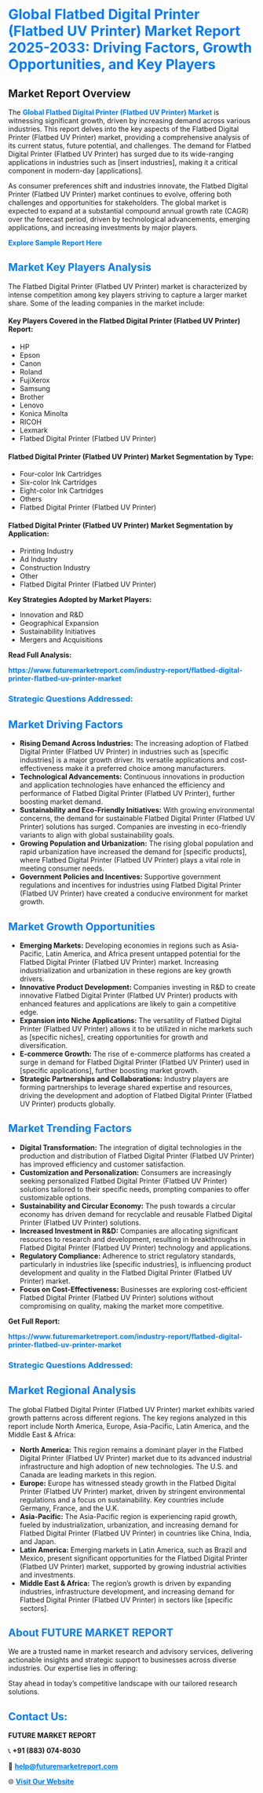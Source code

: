 <h1 style="color: #007BFF;">Global Flatbed Digital Printer (Flatbed UV Printer) Market Report 2025-2033: Driving Factors, Growth Opportunities, and Key Players</h1>

<section id="overview">
<h2>Market Report Overview</h2>
<p>The <a href="https://www.futuremarketreport.com/industry-report/flatbed-digital-printer-flatbed-uv-printer-market" style="color: #007BFF; text-decoration: none;"><strong>Global Flatbed Digital Printer (Flatbed UV Printer) Market</strong></a> is witnessing significant growth, driven by increasing demand across various industries. This report delves into the key aspects of the Flatbed Digital Printer (Flatbed UV Printer) market, providing a comprehensive analysis of its current status, future potential, and challenges. The demand for Flatbed Digital Printer (Flatbed UV Printer) has surged due to its wide-ranging applications in industries such as [insert industries], making it a critical component in modern-day [applications].</p>
<p>As consumer preferences shift and industries innovate, the Flatbed Digital Printer (Flatbed UV Printer) market continues to evolve, offering both challenges and opportunities for stakeholders. The global market is expected to expand at a substantial compound annual growth rate (CAGR) over the forecast period, driven by technological advancements, emerging applications, and increasing investments by major players.</p>
</section>

<section id="overview">
<p><a href="https://www.futuremarketreport.com/request-sample/reportId=110373" style="color: #007BFF; text-decoration: none;"><strong>Explore Sample Report Here</strong></a></p>
</section>

<section id="key-players">
<h2 style="color: #007BFF;">Market Key Players Analysis</h2>
<p>The Flatbed Digital Printer (Flatbed UV Printer) market is characterized by intense competition among key players striving to capture a larger market share. Some of the leading companies in the market include:</p>
<h4>Key Players Covered in the Flatbed Digital Printer (Flatbed UV Printer) Report:</h4>
<ul><li>HP</li><li>Epson</li><li>Canon</li><li>Roland</li><li>FujiXerox</li><li>Samsung</li><li>Brother</li><li>Lenovo</li><li>Konica Minolta</li><li>RICOH</li><li>Lexmark</li><li>Flatbed Digital Printer (Flatbed UV Printer)</li></ul>
<h4>Flatbed Digital Printer (Flatbed UV Printer) Market Segmentation by Type:</h4>
<ul><li>Four-color Ink Cartridges</li><li>Six-color Ink Cartridges</li><li>Eight-color Ink Cartridges</li><li>Others</li><li>Flatbed Digital Printer (Flatbed UV Printer)</li></ul>

<h4>Flatbed Digital Printer (Flatbed UV Printer) Market Segmentation by Application:</h4>
<ul><li>Printing Industry</li><li>Ad Industry</li><li>Construction Industry</li><li>Other</li><li>Flatbed Digital Printer (Flatbed UV Printer)</li></ul>
<p><strong>Key Strategies Adopted by Market Players:</strong></p>
<ul>
<li>Innovation and R&D</li>
<li>Geographical Expansion</li>
<li>Sustainability Initiatives</li>
<li>Mergers and Acquisitions</li>
</ul>
</section>

<section>
<p><strong>Read Full Analysis: </strong></p><a href="https://www.futuremarketreport.com/industry-report/flatbed-digital-printer-flatbed-uv-printer-market" style="color: #007BFF; text-decoration: none;"><strong>https://www.futuremarketreport.com/industry-report/flatbed-digital-printer-flatbed-uv-printer-market</strong></a>
<h3 style="color: #007BFF;">Strategic Questions Addressed:</h3>
</section>

<section id="driving-factors">
<h2 style="color: #007BFF;">Market Driving Factors</h2>
<ul>
<li><strong>Rising Demand Across Industries:</strong> The increasing adoption of Flatbed Digital Printer (Flatbed UV Printer) in industries such as [specific industries] is a major growth driver. Its versatile applications and cost-effectiveness make it a preferred choice among manufacturers.</li>
<li><strong>Technological Advancements:</strong> Continuous innovations in production and application technologies have enhanced the efficiency and performance of Flatbed Digital Printer (Flatbed UV Printer), further boosting market demand.</li>
<li><strong>Sustainability and Eco-Friendly Initiatives:</strong> With growing environmental concerns, the demand for sustainable Flatbed Digital Printer (Flatbed UV Printer) solutions has surged. Companies are investing in eco-friendly variants to align with global sustainability goals.</li>
<li><strong>Growing Population and Urbanization:</strong> The rising global population and rapid urbanization have increased the demand for [specific products], where Flatbed Digital Printer (Flatbed UV Printer) plays a vital role in meeting consumer needs.</li>
<li><strong>Government Policies and Incentives:</strong> Supportive government regulations and incentives for industries using Flatbed Digital Printer (Flatbed UV Printer) have created a conducive environment for market growth.</li>
</ul>
</section>

<section id="growth-opportunities">
<h2 style="color: #007BFF;">Market Growth Opportunities</h2>
<ul>
<li><strong>Emerging Markets:</strong> Developing economies in regions such as Asia-Pacific, Latin America, and Africa present untapped potential for the Flatbed Digital Printer (Flatbed UV Printer) market. Increasing industrialization and urbanization in these regions are key growth drivers.</li>
<li><strong>Innovative Product Development:</strong> Companies investing in R&D to create innovative Flatbed Digital Printer (Flatbed UV Printer) products with enhanced features and applications are likely to gain a competitive edge.</li>
<li><strong>Expansion into Niche Applications:</strong> The versatility of Flatbed Digital Printer (Flatbed UV Printer) allows it to be utilized in niche markets such as [specific niches], creating opportunities for growth and diversification.</li>
<li><strong>E-commerce Growth:</strong> The rise of e-commerce platforms has created a surge in demand for Flatbed Digital Printer (Flatbed UV Printer) used in [specific applications], further boosting market growth.</li>
<li><strong>Strategic Partnerships and Collaborations:</strong> Industry players are forming partnerships to leverage shared expertise and resources, driving the development and adoption of Flatbed Digital Printer (Flatbed UV Printer) products globally.</li>
</ul>
</section>

<section id="trending-factors">
<h2 style="color: #007BFF;">Market Trending Factors</h2>
<ul>
<li><strong>Digital Transformation:</strong> The integration of digital technologies in the production and distribution of Flatbed Digital Printer (Flatbed UV Printer) has improved efficiency and customer satisfaction.</li>
<li><strong>Customization and Personalization:</strong> Consumers are increasingly seeking personalized Flatbed Digital Printer (Flatbed UV Printer) solutions tailored to their specific needs, prompting companies to offer customizable options.</li>
<li><strong>Sustainability and Circular Economy:</strong> The push towards a circular economy has driven demand for recyclable and reusable Flatbed Digital Printer (Flatbed UV Printer) solutions.</li>
<li><strong>Increased Investment in R&D:</strong> Companies are allocating significant resources to research and development, resulting in breakthroughs in Flatbed Digital Printer (Flatbed UV Printer) technology and applications.</li>
<li><strong>Regulatory Compliance:</strong> Adherence to strict regulatory standards, particularly in industries like [specific industries], is influencing product development and quality in the Flatbed Digital Printer (Flatbed UV Printer) market.</li>
<li><strong>Focus on Cost-Effectiveness:</strong> Businesses are exploring cost-efficient Flatbed Digital Printer (Flatbed UV Printer) solutions without compromising on quality, making the market more competitive.</li>
</ul>
</section>

<section>
<p><strong>Get Full Report: </strong></p><a href="https://www.futuremarketreport.com/industry-report/flatbed-digital-printer-flatbed-uv-printer-market" style="color: #007BFF; text-decoration: none;"><strong>https://www.futuremarketreport.com/industry-report/flatbed-digital-printer-flatbed-uv-printer-market</strong></a>
<h3 style="color: #007BFF;">Strategic Questions Addressed:</h3>
</section>


<section id="regional-analysis">
<h2 style="color: #007BFF;">Market Regional Analysis</h2>
<p>The global Flatbed Digital Printer (Flatbed UV Printer) market exhibits varied growth patterns across different regions. The key regions analyzed in this report include North America, Europe, Asia-Pacific, Latin America, and the Middle East & Africa:</p>
<ul>
<li><strong>North America:</strong> This region remains a dominant player in the Flatbed Digital Printer (Flatbed UV Printer) market due to its advanced industrial infrastructure and high adoption of new technologies. The U.S. and Canada are leading markets in this region.</li>
<li><strong>Europe:</strong> Europe has witnessed steady growth in the Flatbed Digital Printer (Flatbed UV Printer) market, driven by stringent environmental regulations and a focus on sustainability. Key countries include Germany, France, and the U.K.</li>
<li><strong>Asia-Pacific:</strong> The Asia-Pacific region is experiencing rapid growth, fueled by industrialization, urbanization, and increasing demand for Flatbed Digital Printer (Flatbed UV Printer) in countries like China, India, and Japan.</li>
<li><strong>Latin America:</strong> Emerging markets in Latin America, such as Brazil and Mexico, present significant opportunities for the Flatbed Digital Printer (Flatbed UV Printer) market, supported by growing industrial activities and investments.</li>
<li><strong>Middle East & Africa:</strong> The region’s growth is driven by expanding industries, infrastructure development, and increasing demand for Flatbed Digital Printer (Flatbed UV Printer) in sectors like [specific sectors].</li>
</ul>
</section>

<footer>
<h2 style="color: #007BFF;">About FUTURE MARKET REPORT</h2>
<p>We are a trusted name in market research and advisory services, delivering actionable insights and strategic support to businesses across diverse industries. Our expertise lies in offering:</p>

<p>Stay ahead in today’s competitive landscape with our tailored research solutions.</p>

<h2 style="color: #007BFF;">Contact Us:</h2>
<p><strong>FUTURE MARKET REPORT</strong></p>
<p>📞 <strong>+91 (883) 074-8030</strong></p>
<p>📧 <strong><a href="mailto:help@futuremarketreport.com" style="color: #007BFF;">help@futuremarketreport.com</a></strong></p>
<p>🌐 <strong><a href="https://www.futuremarketreport.com/" style="color: #007BFF;">Visit Our Website</a></strong></p>
</footer>